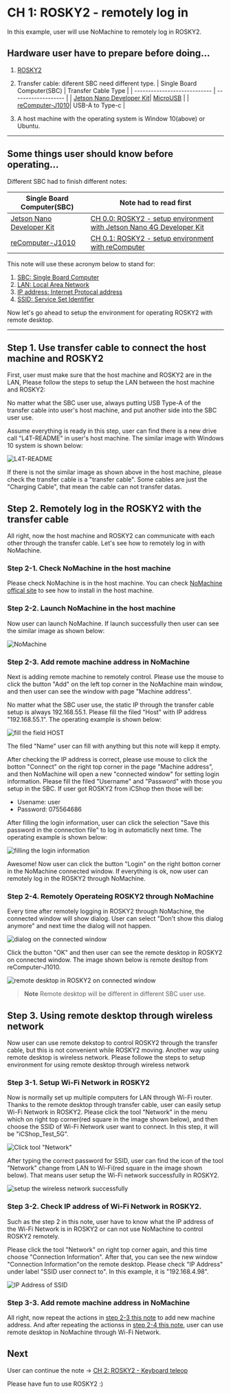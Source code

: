 # CH 1: ROSKY2 - remotely log in

In this example, user will use NoMachine to remotely log in ROSKY2.

## Hardware user have to prepare before doing...

1. [ROSKY2](https://www.icshop.com.tw/product-page.php?28598)
2. Transfer cable: diferent SBC need different type.
    | Single Board Computer(SBC)   | Transfer Cable Type |
    | ---------------------------- | ------------------- |
    | [Jetson Nano Developer Kit](https://www.icshop.com.tw/product-page.php?27812)| [MicroUSB](https://www.icshop.com.tw/product-page.php?15784) |
    | [reComputer-J1010](https://www.icshop.com.tw/product-page.php?28703)| USB-A to Type-c |
    
3. A host machine with the operating system is Window 10(above) or Ubuntu.

---

## Some things user should know before operating...

Different SBC had to finish different notes:

| Single Board Computer(SBC)   | Note had to read first |
| ---------------------------- | ------------------- |
| [Jetson Nano Developer Kit](https://www.icshop.com.tw/product-page.php?27812)| [CH 0.0: ROSKY2 - setup environment with Jetson Nano 4G Developer Kit](0_0_setup_environment_with_jetson_nano.md) |
| [reComputer-J1010](https://www.icshop.com.tw/product-page.php?28703)| [CH 0.1: ROSKY2 - setup environment with reComputer](0_1_setup_environment_with_recomputer.md) |


This note will use these acronym below to stand for:

1. [SBC: Single Board Computer](https://en.wikipedia.org/wiki/Single-board_computer)
2. [LAN: Local Area Network](https://en.wikipedia.org/wiki/Local_area_network)
3. [IP address: Internet Protocal address](https://en.wikipedia.org/wiki/IP_address)
4. [SSID: Service Set Identifier](https://en.wikipedia.org/wiki/Service_set_(802.11_network)#SSID)


Now let's go ahead to setup the environment for operating ROSKY2 with remote desktop.

---

## Step 1. Use transfer cable to connect the host machine and ROSKY2

First, user must make sure that the host machine and ROSKY2 are in the LAN, Please follow the steps to setup the LAN between the host machine and ROSKY2:

No matter what the SBC user use, always putting USB Type-A of the transfer cable into user's host machine, and put another side into the SBC user use.

Assume everything is ready in this step, user can find there is a new drive call "L4T-README" in user's host machine. The similar image with Windows 10 system is shown below:

![L4T-README](https://i.imgur.com/Vu28imo.png)

If there is not the similar image as shown above in the host machine, please check the transfer cable is a "transfer cable". Some cables are just the "Charging Cable", that mean the cable can not transfer datas.

## Step 2. Remotely log in the ROSKY2 with the transfer cable

All right, now the host machine and ROSKY2 can communicate with each other through the transfer cable. Let's see how to remotely log in with NoMachine.

### Step 2-1. Check NoMachine in the host machine
Please check NoMachine is in the host machine. You can check [NoMachine offical site](https://www.nomachine.com/) to see how to install in the host machine. 

### Step 2-2. Launch NoMachine in the host machine

Now user can launch NoMachine. If launch successfully then user can see the similar image as shown below:

![NoMachine](https://i.imgur.com/8Ddk1yy.png)

### Step 2-3. Add remote machine address in NoMachine

Next is adding remote machine to remotely control. Please use the mouse to click the button "Add" on the left top corner in the NoMachine main window, and then user can see the window with page "Machine address".

No matter what the SBC user use, the static IP through the transfer cable setup is always 192.168.55.1. Please fill the filed "Host" with IP address "192.168.55.1". The operating example is shown below:

![fill the field HOST](https://i.imgur.com/o4uSR5o.png)

The filed "Name" user can fill with anything but this note will kepp it empty.

After checking the IP address is correct, please use mouse to click the botton "Connect" on the right top corner in the page "Machine address", and then NoMachine will open a new "connected window" for setting login information. Please fill the filed "Username" and "Password" with those you setup in the SBC. If user got ROSKY2 from iCShop then those will be:
- Usename: user
- Password: 075564686

After filling the login information, user can click the selection "Save this password in the connection file" to log in automaticlly next time. The operating example is shown below:

![filling the login information](https://i.imgur.com/Thunp4Y.png)

Awesome! Now user can click the button "Login" on the right botton corner in the NoMachine connected window. If everything is ok, now user can remotely log in the ROSKY2 through NoMachine. 

### Step 2-4. Remotely Operateing ROSKY2 through NoMachine

Every time after remotely logging in ROSKY2 through NoMachine, the connected window will show dialog. User can select "Don't show this dialog anymore" and next time the dialog will not happen. 

![dialog on the connected window](https://i.imgur.com/8YFBI1P.png)

Click the button "OK" and then user can see the remote desktop in ROSKY2 on connected window. The image shown below is remote desltop from reComputer-J1010.

![remote desktop in ROSKY2 on connected window](https://i.imgur.com/iR28EDm.png)

> **Note**
> Remote desktop will be different in different SBC user use.

## Step 3. Using remote desktop through wireless network

Now user can use remote dekstop to control ROSKY2 through the transfer cable, but this is not convenient while ROSKY2 moving. Another way using remote desktop is wireless network. 
Please followe the steps to setup environment for using remote desktop through wireless network

### Step 3-1. Setup Wi-Fi Network in ROSKY2

Now is normally set up multiple computers for LAN through Wi-Fi router. Thanks to the remote desktop through transfer cable, user can easily setup Wi-Fi Network in ROSKY2. Please click the tool "Network" in the menu which on right top corner(red square in the image shown below), and then choose the SSID of Wi-Fi Network user want to connect. In this step, it will be "iCShop_Test_5G".

![Click tool "Network"](https://i.imgur.com/Kd8ZsJP.png)

After typing the correct password for SSID, user can find the icon of the tool "Network" change from LAN to Wi-Fi(red square in the image shown below). That means user setup the Wi-Fi network successfully in ROSKY2.

![setup the wireless network successfully](https://i.imgur.com/hwbY9xI.png)

### Step 3-2. Check IP address of Wi-Fi Network in ROSKY2.

Such as the step 2 in this note, user have to know what the IP address of the Wi-Fi Network is in ROSKY2 or can not use NoMachine to control ROSKY2 remotely.

Please click the tool "Network" on right top corner again, and this time choose "Connection Information". After that, you can see the new window "Connection Information"on the remote desktop. Please check "IP Address" under label "SSID user connect to". In this example, it is "192.168.4.98".

![IP Address of SSID](https://i.imgur.com/rU0jy2q.png)

### Step 3-3. Add remote machine address in NoMachine

All right, now repeat the actions in [step 2-3 this note](#step-2-3-add-remote-machine-address-in-nomachine) to add new machine address. And after repeating the actionss in [step 2-4 this note](#step-2-4-remotely-operateing-rosky2-through-nomachine), user can use remote desktop in NoMachine through Wi-Fi Network. 

## Next

User can continue the note -> [CH 2: ROSKY2 - Keyboard teleop](2_keyboard_teleop.md)

Please have fun to use ROSKY2 :)